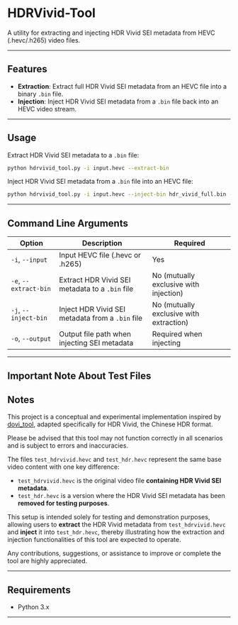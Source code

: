 # HDRVivid-Tool

A utility for extracting and injecting HDR Vivid SEI metadata from HEVC (.hevc/.h265) video files.

---

## Features

- **Extraction**: Extract full HDR Vivid SEI metadata from an HEVC file into a binary `.bin` file.
- **Injection**: Inject HDR Vivid SEI metadata from a `.bin` file back into an HEVC video stream.

---

## Usage

Extract HDR Vivid SEI metadata to a `.bin` file:

```bash
python hdrvivid_tool.py -i input.hevc --extract-bin
````

Inject HDR Vivid SEI metadata from a `.bin` file into an HEVC file:

```bash
python hdrvivid_tool.py -i input.hevc --inject-bin hdr_vivid_full.bin -o output.hevc
```

---

## Command Line Arguments

| Option                | Description                                      | Required                                |
| --------------------- | ------------------------------------------------ | --------------------------------------- |
| `-i`, `--input`       | Input HEVC file (.hevc or .h265)                 | Yes                                     |
| `-e`, `--extract-bin` | Extract HDR Vivid SEI metadata to a `.bin` file  | No (mutually exclusive with injection)  |
| `-j`, `--inject-bin`  | Inject HDR Vivid SEI metadata from a `.bin` file | No (mutually exclusive with extraction) |
| `-o`, `--output`      | Output file path when injecting SEI metadata     | Required when injecting                 |

---

## Important Note About Test Files

## Notes

This project is a conceptual and experimental implementation inspired by [dovi_tool](https://github.com/quietvoid/dovi_tool), adapted specifically for HDR Vivid, the Chinese HDR format.

Please be advised that this tool may not function correctly in all scenarios and is subject to errors and inaccuracies.

The files `test_hdrvivid.hevc` and `test_hdr.hevc` represent the same base video content with one key difference:

- `test_hdrvivid.hevc` is the original video file **containing HDR Vivid SEI metadata**.
- `test_hdr.hevc` is a version where the HDR Vivid SEI metadata has been **removed for testing purposes**.

This setup is intended solely for testing and demonstration purposes, allowing users to **extract** the HDR Vivid metadata from `test_hdrvivid.hevc` and **inject** it into `test_hdr.hevc`, thereby illustrating how the extraction and injection functionalities of this tool are expected to operate.

Any contributions, suggestions, or assistance to improve or complete the tool are highly appreciated.

---

## Requirements

* Python 3.x

---
